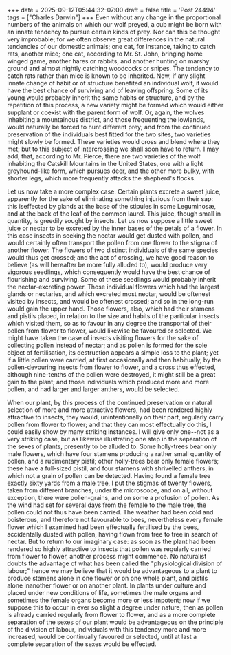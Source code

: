 +++
date = 2025-09-12T05:44:32-07:00
draft = false
title = 'Post 24494'
tags = ["Charles Darwin"]
+++
Even without any change in the proportional numbers of the animals on which our wolf preyed, a cub might be born with an innate tendency to pursue certain kinds of prey. Nor can this be thought very improbable; for we often observe great differences in the natural tendencies of our domestic animals; one cat, for instance, taking to catch rats, another mice; one cat, according to Mr. St. John, bringing home winged game, another hares or rabbits, and another hunting on marshy ground and almost nightly catching woodcocks or snipes. The tendency to catch rats rather than mice is known to be inherited. Now, if any slight innate change of habit or of structure benefited an individual wolf, it would have the best chance of surviving and of leaving offspring. Some of its young would probably inherit the same habits or structure, and by the repetition of this process, a new variety might be formed which would either supplant or coexist with the parent form of wolf. Or, again, the wolves inhabiting a mountainous district, and those frequenting the lowlands, would naturally be forced to hunt different prey; and from the continued preservation of the individuals best fitted for the two sites, two varieties might slowly be formed. These varieties would cross and blend where they met; but to this subject of intercrossing we shall soon have to return. I may add, that, according to Mr. Pierce, there are two varieties of the wolf inhabiting the Catskill Mountains in the United States, one with a light greyhound-like form, which pursues deer, and the other more bulky, with shorter legs, which more frequently attacks the shepherd's flocks.

Let us now take a more complex case. Certain plants excrete a sweet juice, apparently for the sake of eliminating something injurious from their sap: this iseffected by glands at the base of the stipules in some Leguminosæ, and at the back of the leaf of the common laurel. This juice, though small in quantity, is greedily sought by insects. Let us now suppose a little sweet juice or nectar to be excreted by the inner bases of the petals of a flower. In this case insects in seeking the nectar would get dusted with pollen, and would certainly often transport the pollen from one flower to the stigma of another flower. The flowers of two distinct individuals of the same species would thus get crossed; and the act of crossing, we have good reason to believe (as will hereafter be more fully alluded to), would produce very vigorous seedlings, which consequently would have the best chance of flourishing and surviving. Some of these seedlings would probably inherit the nectar-excreting power. Those individual flowers which had the largest glands or nectaries, and which excreted most nectar, would be oftenest visited by insects, and would be oftenest crossed; and so in the long-run would gain the upper hand. Those flowers, also, which had their stamens and pistils placed, in relation to the size and habits of the particular insects which visited them, so as to favour in any degree the transportal of their pollen from flower to flower, would likewise be favoured or selected. We might have taken the case of insects visiting flowers for the sake of collecting pollen instead of nectar; and as pollen is formed for the sole object of fertilisation, its destruction appears a simple loss to the plant; yet if a little pollen were carried, at first occasionally and then habitually, by the pollen-devouring insects from flower to flower, and a cross thus effected, although nine-tenths of the pollen were destroyed, it might still be a great gain to the plant; and those individuals which produced more and more pollen, and had larger and larger anthers, would be selected.

When our plant, by this process of the continued preservation or natural selection of more and more attractive flowers, had been rendered highly attractive to insects, they would, unintentionally on their part, regularly carry pollen from flower to flower; and that they can most effectually do this, I could easily show by many striking instances. I will give only one--not as a very striking case, but as likewise illustrating one step in the separation of the sexes of plants, presently to be alluded to. Some holly-trees bear only male flowers, which have four stamens producing a rather small quantity of pollen, and a rudimentary pistil; other holly-trees bear only female flowers; these have a full-sized pistil, and four stamens with shrivelled anthers, in which not a grain of pollen can be detected. Having found a female tree exactly sixty yards from a male tree, I put the stigmas of twenty flowers, taken from different branches, under the microscope, and on all, without exception, there were pollen-grains, and on some a profusion of pollen. As the wind had set for several days from the female to the male tree, the pollen could not thus have been carried. The weather had been cold and boisterous, and therefore not favourable to bees, nevertheless every female flower which I examined had been effectually fertilised by the bees, accidentally dusted with pollen, having flown from tree to tree in search of nectar. But to return to our imaginary case: as soon as the plant had been rendered so highly attractive to insects that pollen was regularly carried from flower to flower, another process might commence. No naturalist doubts the advantage of what has been called the "physiological division of labour;" hence we may believe that it would be advantageous to a plant to produce stamens alone in one flower or on one whole plant, and pistils alone inanother flower or on another plant. In plants under culture and placed under new conditions of life, sometimes the male organs and sometimes the female organs become more or less impotent; now if we suppose this to occur in ever so slight a degree under nature, then as pollen is already carried regularly from flower to flower, and as a more complete separation of the sexes of our plant would be advantageous on the principle of the division of labour, individuals with this tendency more and more increased, would be continually favoured or selected, until at last a complete separation of the sexes would be effected.
